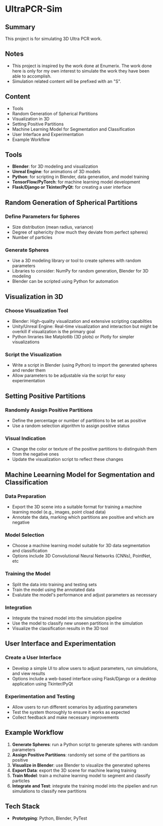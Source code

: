 # UltraPCR-Sim

## Summary 
This project is for simulating 3D Ultra PCR work.

## Notes
- This project is inspired by the work done at Enumerix. The work done here is only 
for my own interest to simulate the work they have been able to accomplish.
- Simulation related content will be prefixed with an "S".

## Content
- Tools
- Random Generation of Spherical Partitions
- Visualization in 3D
- Setting Positive Partitions
- Machine Learning Model for Segmentation and Classification
- User Interface and Experimentation
- Example Workflow

## Tools
- **Blender**: for 3D modeling and visualization
- **Unreal Engine**: for animations of 3D models
- **Python**: for scripting in Blender, data generation, and model training
- **TensorFlow/PyTorch**: for machine learning model development
- **Flask/Django or Tkinter/PyQt**: for creating a user interface

## Random Generation of Spherical Partitions
### Define Parameters for Spheres
- Size distribution (mean radius, variance)
- Degree of sphericity (how much they deviate from perfect spheres)
- Number of particles
### Generate Spheres
- Use a 3D modeling library or tool to create spheres with random parameters
- Libraries to consider: NumPy for random generation, Blender for 3D modeling
- Blender can be scripted using Python for automation

## Visualization in 3D
### Choose Visualization Tool
- Blender: High-quality visualization and extensive scripting capabilties
- Unity/Unreal Engine: Real-time visualization and interaction but might be overkill if 
visualization is the primary goal
- Python linraries like Matplotlib (3D plots) or Plotly for simpler visualizations
### Script the Visualization
- Write a script in Blender (using Python) to import the generated spheres and render them
- Allow parameters to be adjustable via the script for easy experimentation

## Setting Positive Partitions
### Randomly Assign Positive Partitions
- Define the percentage or number of partitions to be set as positive
- Use a random selection algorithm to assign positive status
### Visual Indication
- Change the color or texture of the positive partitions to distinguish them from the negative ones
- Update the visualization script to reflect these changes

## Machine Leearning Model for Segmentation and Classification
### Data Preparation
- Export the 3D scene into a suitable format for training a machine learning model (e.g., images,
point cload data)
- Annotate the data, marking which partitions are positive and which are negative
### Model Selection
- Choose a machine learning model suitable for 3D data segmentation and classification
- Options include 3D Convolutional Neural Networks (CNNs), PointNet, etc
### Training the Model
- Split the data into training and testing sets
- Train the model using the annotated data
- Evalutate the model's performance and adjust parameters as necessary
### Integration
- Integrate the trained model into the simulation pipeline
- Use the model to classify new unseen partitions in the simulation
- Visualize the classification results in the 3D tool

## User Interface and Experimentation
### Create a User Interface 
- Develop a simple UI to allow users to adjust parameters, run simulations, and view results
- Options include a web-based interface using Flask/Django or a desktop application using Tkinter/PyQt
### Experimentation and Testing
- Allow users to run different scenarios by adjusting parameters
- Test the system thoroughly to ensure it works as expected
- Collect feedback and make necessary improvements

## Example Workflow
1. **Generate Spheres**: run a Python script to generate spheres with random parameters
2. **Assign Positive Partitions**: randomly set some of the partitions as positive
3. **Visualize in Blender**: use Blender to visualize the generated spheres
4. **Export Data**: export the 3D scene for machine learing training
5. **Train Model**: train a mchaine learning model to segment and classify particles
6. **Integrate and Test**: integrate the training model into the pipelien and run simulations
to classify new partitions

## Tech Stack
- **Prototyping**: Python, Blender, PyTest

